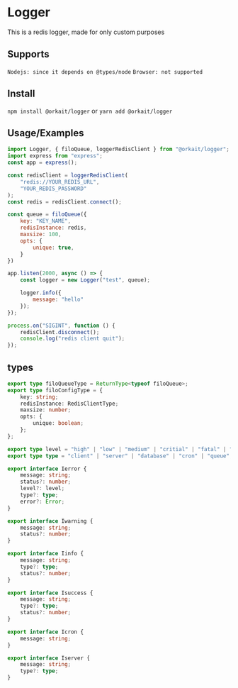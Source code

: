 # Logger 
This is a redis logger, made for only custom purposes


## Supports
```Nodejs: since it depends on @types/node```
```Browser: not supported```


## Install
```npm install @orkait/logger```
or
```yarn add @orkait/logger```


## Usage/Examples

```javascript
import Logger, { filoQueue, loggerRedisClient } from "@orkait/logger";
import express from "express";
const app = express();

const redisClient = loggerRedisClient(
	"redis://YOUR_REDIS_URL",
	"YOUR_REDIS_PASSWORD"
);
const redis = redisClient.connect();

const queue = filoQueue({
	key: "KEY_NAME",
	redisInstance: redis,
	maxsize: 100,
	opts: {
		unique: true,
	}
})

app.listen(2000, async () => {
	const logger = new Logger("test", queue);

	logger.info({
	    message: "hello"
	});
});

process.on("SIGINT", function () {
	redisClient.disconnect();
	console.log("redis client quit");
});

```


## types

```typescript
export type filoQueueType = ReturnType<typeof filoQueue>;
export type filoConfigType = {
	key: string;
	redisInstance: RedisClientType;
	maxsize: number;
	opts: {
		unique: boolean;
	};
};

export type level = "high" | "low" | "medium" | "critial" | "fatal" | "severe"
export type type = "client" | "server" | "database" | "cron" | "queue";

export interface Ierror {
	message: string;
	status?: number;
	level?: level;
	type?: type;
	error?: Error;
}

export interface Iwarning {
	message: string;
	status?: number;
}

export interface Iinfo {
	message: string;
	type?: type;
	status?: number;
}

export interface Isuccess {
	message: string;
	type?: type;
	status?: number;
}

export interface Icron {
	message: string;
}

export interface Iserver {
	message: string;
	type?: type;
}
```

